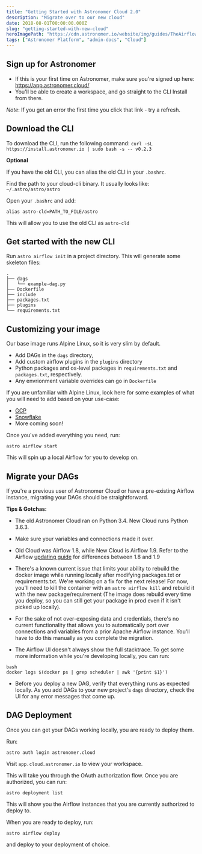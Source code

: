 ```yaml
---
title: "Getting Started with Astronomer Cloud 2.0"
description: "Migrate over to our new cloud"
date: 2018-08-01T00:00:00.000Z
slug: "getting-started-with-new-cloud"
heroImagePath: "https://cdn.astronomer.io/website/img/guides/TheAirflowUI_preview.png"
tags: ["Astronomer Platform", "admin-docs", "Cloud"]
---
```


## Sign up for Astronomer

- If this is your first time on Astronomer, make sure you're signed up here: https://app.astronomer.cloud/
- You'll be able to create a workspace, and go straight to the CLI Install from there. 

_Note_: If you get an error the first time you click that link - try a refresh. 

## Download the CLI

To download the CLI, run the following command: `curl -sL https://install.astronomer.io | sudo bash -s -- v0.2.3`

**Optional**

If you have the old CLI, you can alias the old CLI in your `.bashrc`.

Find the path to your cloud-cli binary. It usually looks like:
`~/.astro/astro/astro`

Open your `.bashrc` and add:

`alias astro-cld=PATH_TO_FILE/astro`

This will allow you to use the old CLI as `astro-cld`

## Get started with the new CLI

Run `astro airflow init` in a project directory. This will generate some skeleton files:

```
.
├── dags
│   └── example-dag.py
├── Dockerfile
├── include
├── packages.txt
├── plugins
└── requirements.txt
```

## Customizing your image
Our base image runs Alpine Linux, so it is very slim by default.

- Add DAGs in the `dags` directory,
- Add custom airflow plugins in the `plugins` directory
- Python packages and os-level packages in `requirements.txt` and `packages.txt`, respectively.
- Any envrionment variable overrides can go in `Dockerfile`

If you are unfamiliar with Alpine Linux, look here for some examples of what
you will need to add based on your use-case:

- [GCP](https://github.com/astronomerio/airflow-guides/tree/master/example_code/gcp/example_code)
- [Snowflake](https://github.com/astronomerio/airflow-guides/tree/master/example_code/snowflake/example_code)
- More coming soon!

Once you've added everything you need, run:

  `astro airflow start`

This will spin up a local Airflow for you to develop on.

## Migrate your DAGs

If you're a previous user of Astronomer Cloud or have a pre-existing Airflow instance, migrating your DAGs should be straightforward. 

__Tips & Gotchas:__
- The old Astronomer Cloud ran on Python 3.4. New Cloud runs Python 3.6.3.
- Make sure your variables and connections made it over.
- Old Cloud was Airflow 1.8, while New Cloud is Airflow 1.9. Refer to the Airflow [updating guide](https://github.com/apache/incubator-airflow/blob/master/UPDATING.md#airflow-19) for differences between 1.8 and 1.9
- There's a known current issue that limits your ability to rebuild the docker image while running locally after modifying packages.txt or requirements.txt. We're working on a fix for the next release! For now, you'll need to kill the container with an `astro airflow kill` and rebuild it with the new package/requirement (The image does rebuild every time you deploy, so you can still get your package in prod even if it isn't picked up locally).
- For the sake of not over-exposing data and credentials, there's no current functionality that allows you to automatically port over connections and variables from a prior Apache Airflow instance. You'll have to do this manually as you complete the migration. 

- The Airflow UI doesn't always show the full stacktrace. To get some more information while you're developing locally, you can run:

```
bash
docker logs $(docker ps | grep scheduler | awk '{print $1}')
```
- Before you deploy a new DAG, verify that everything runs as expected locally.
As you add DAGs to your new project's `dags` directory, check the UI for any error messages that come up.


## DAG Deployment

Once you can get your DAGs working locally, you are ready to deploy them.

Run:

  `astro auth login astronomer.cloud`

Visit `app.cloud.astronomer.io` to view your workspace.

This will take you through the OAuth authorization flow. Once you are authorized, you can run:

  `astro deployment list`

This will show you the Airflow instances that you are currently authorized to deploy to.

When you are ready to deploy, run:

  `astro airflow deploy`

and deploy to your deployment of choice.

